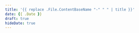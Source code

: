 ```yaml
---
title: '{{ replace .File.ContentBaseName "-" " " | title }}'
date: {{ .Date }}
draft: true
hideDate: true
---
```

